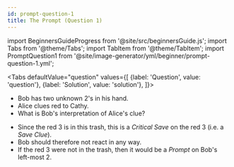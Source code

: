 ```yaml
---
id: prompt-question-1
title: The Prompt (Question 1)
---
```


import BeginnersGuideProgress from '@site/src/beginnersGuide.js';
import Tabs from '@theme/Tabs';
import TabItem from '@theme/TabItem';
import PromptQuestion1 from '@site/image-generator/yml/beginner/prompt-question-1.yml';

<BeginnersGuideProgress part="57" />

<!-- lint disable no-undefined-references -->

<Tabs
  defaultValue="question"
  values={[
    {label: 'Question', value: 'question'},
    {label: 'Solution', value: 'solution'},
  ]}>
<TabItem value="question">

- Bob has two unknown 2's in his hand.
- Alice clues red to Cathy.
- What is Bob's interpretation of Alice's clue?

</TabItem>
<TabItem value="solution">

- Since the red 3 is in this trash, this is a *Critical Save* on the red 3 (i.e. a *Save Clue*).
- Bob should therefore not react in any way.
- If the red 3 were not in the trash, then it would be a *Prompt* on Bob's left-most 2.

</TabItem>
</Tabs>

<PromptQuestion1 />
